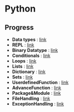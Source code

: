 # Python

## Progress

- **Data types** : [link](./Datatypes/README.md)
- **REPL** : [link](./REPL/README.md)
- **Binary Datatype** : [link](./Bytes/README.md)
- **Conditionals** : [link](./Conditionals/README.md)
- **Loops** : [link](./Loops/README.md)
- **Lists** : [link](./Functions/README.md)
- **Dictionary** : [link](./Dictionary/README.md)
- **Sets** : [link](./Sets/README.md)
- **UserdefinedFunction** : [link](./UserdefineFunction/README.md)
- **AdvanceFunction** : [link](./AdvanceFunction/README.md)
- **Package&Module** : [link](./Packages&Modules/README.md)
- **FileHandling** : [link](./FileHandling/README.md)
- **ExceptionHandling** : [link](./ExceptionHandling/README.md)
